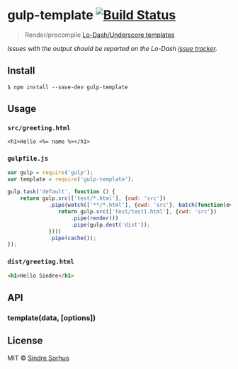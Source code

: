 # gulp-template [![Build Status](https://travis-ci.org/sindresorhus/gulp-template.svg?branch=master)](https://travis-ci.org/sindresorhus/gulp-template)

> Render/precompile [Lo-Dash/Underscore templates](http://lodash.com/docs#template)

*Issues with the output should be reported on the Lo-Dash [issue tracker](https://github.com/lodash/lodash/issues).*


## Install

```
$ npm install --save-dev gulp-template
```


## Usage

### `src/greeting.html`

```erb
<h1>Hello <%= name %></h1>
```

### `gulpfile.js`

```js
var gulp = require('gulp');
var template = require('gulp-template');

gulp.task('default', function () {
	return gulp.src(['test/*.html'], {cwd: 'src'})
			 .pipe(watch(['**/*.html'], {cwd: 'src'}, batch(function(events, cb) {
			 	return gulp.src(['test/test1.html'], {cwd: 'src'})
			 		.pipe(render())
			        .pipe(gulp.dest('dist'));
			 })))
		     .pipe(cache());
});
```

### `dist/greeting.html`

```html
<h1>Hello Sindre</h1>
```


## API

### template(data, [options])

## License

MIT © [Sindre Sorhus](http://sindresorhus.com)

